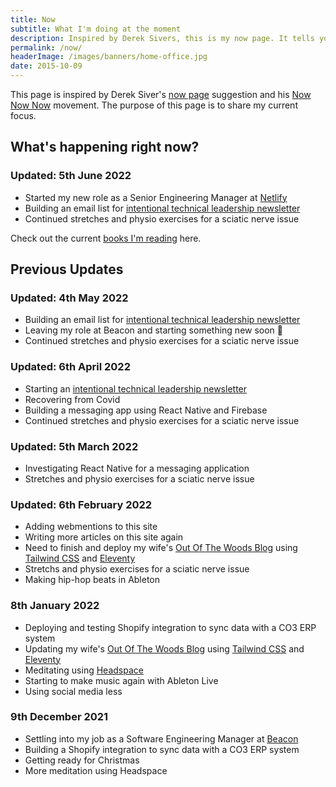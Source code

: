 ```yaml
---
title: Now
subtitle: What I'm doing at the moment
description: Inspired by Derek Sivers, this is my now page. It tells you what I'm doing at this moment in time.
permalink: /now/
headerImage: /images/banners/home-office.jpg
date: 2015-10-09
---
```


This page is inspired by Derek Siver's [now page](https://sivers.org/now) suggestion and his [Now Now Now](https://nownownow.com/) movement. The purpose of this page is to share my current focus.

## What's happening right now?

### Updated: 5th June 2022

- Started my new role as a Senior Engineering Manager at [Netlify](https://netlify.com/)
- Building an email list for [intentional technical leadership newsletter](/newsletter/)
- Continued stretches and physio exercises for a sciatic nerve issue

Check out the current [books I'm reading](/reading/) here.

## Previous Updates

### Updated: 4th May 2022

- Building an email list for [intentional technical leadership newsletter](/newsletter/)
- Leaving my role at Beacon and starting something new soon 🤫
- Continued stretches and physio exercises for a sciatic nerve issue

### Updated: 6th April 2022

- Starting an [intentional technical leadership newsletter](/newsletter/)
- Recovering from Covid
- Building a messaging app using React Native and Firebase
- Continued stretches and physio exercises for a sciatic nerve issue

### Updated: 5th March 2022

- Investigating React Native for a messaging application
- Stretches and physio exercises for a sciatic nerve issue

### Updated: 6th February 2022

- Adding webmentions to this site
- Writing more articles on this site again
- Need to finish and deploy my wife's [Out Of The Woods Blog](https://www.outofthewoodsblog.com/) using [Tailwind CSS](https://tailwindcss.com/) and [Eleventy](https://www.11ty.dev/)
- Stretchs and physio exercises for a sciatic nerve issue
- Making hip-hop beats in Ableton
### 8th January 2022

- Deploying and testing Shopify integration to sync data with a CO3 ERP system
- Updating my wife's [Out Of The Woods Blog](https://www.outofthewoodsblog.com/) using [Tailwind CSS](https://tailwindcss.com/) and [Eleventy](https://www.11ty.dev/)
- Meditating using [Headspace](https://www.headspace.com/)
- Starting to make music again with Ableton Live
- Using social media less

### 9th December 2021

- Settling into my job as a Software Engineering Manager at [Beacon](https://beacon.com/)
- Building a Shopify integration to sync data with a CO3 ERP system
- Getting ready for Christmas
- More meditation using Headspace
